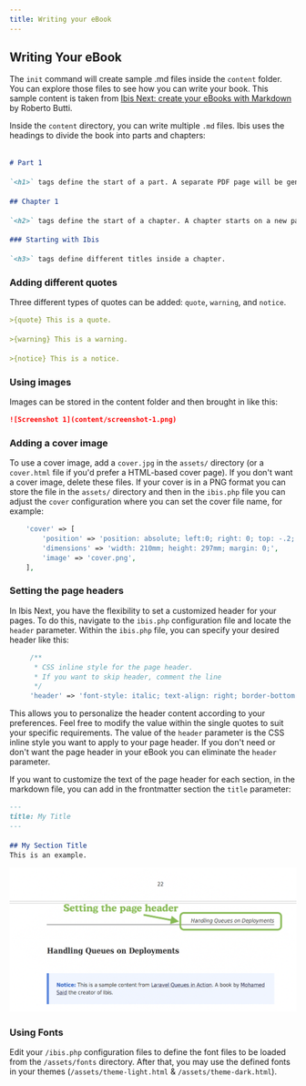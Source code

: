 ```yaml
---
title: Writing your eBook
---
```


## Writing Your eBook

The `init` command will create sample .md files inside the `content` folder. You can explore those files to see how you can write your book.
This sample content is taken from [Ibis Next: create your eBooks with Markdown](https://github.com/Hi-Folks/ibis-next) by Roberto Butti.

Inside the `content` directory, you can write multiple `.md` files. Ibis uses the headings to divide the book into parts and chapters:

~~~markdown

# Part 1

`<h1>` tags define the start of a part. A separate PDF page will be generated to print the part title and any content below.

## Chapter 1

`<h2>` tags define the start of a chapter. A chapter starts on a new page always.

### Starting with Ibis

`<h3>` tags define different titles inside a chapter.
~~~

### Adding different quotes

Three different types of quotes can be added: `quote`, `warning`, and `notice`.

~~~markdown
>{quote} This is a quote.

>{warning} This is a warning.

>{notice} This is a notice.
~~~

### Using images

Images can be stored in the content folder and then brought in like this:

~~~markdown
![Screenshot 1](content/screenshot-1.png)
~~~

### Adding a cover image
To use a cover image, add a `cover.jpg` in the `assets/` directory (or a `cover.html` file if you'd prefer a HTML-based cover page). If you don't want a cover image, delete these files.
If your cover is in a PNG format you can store the file in the `assets/` directory and then in the `ibis.php` file you can adjust the `cover` configuration where you can set the cover file name, for example:

~~~php
    'cover' => [
        'position' => 'position: absolute; left:0; right: 0; top: -.2; bottom: 0;',
        'dimensions' => 'width: 210mm; height: 297mm; margin: 0;',
        'image' => 'cover.png',
    ],
~~~

### Setting the page headers

In Ibis Next, you have the flexibility to set a customized header for your pages. To do this, navigate to the `ibis.php` configuration file and locate the `header` parameter.
Within the `ibis.php` file, you can specify your desired header like this:


~~~php
     /**
      * CSS inline style for the page header.
      * If you want to skip header, comment the line
      */
     'header' => 'font-style: italic; text-align: right; border-bottom: solid    1px #808080;',
~~~
This allows you to personalize the header content according to your preferences. Feel free to modify the value within the single quotes to suit your specific requirements. The value of the `header` parameter is the CSS inline style you want to apply to your page header.
If you don't need or don't want the page header in your eBook you can eliminate the `header` parameter.

If you want to customize the text of the page header for each section, in the markdown file, you can add in the frontmatter section the `title` parameter:

~~~markdown
---
title: My Title
---

## My Section Title
This is an example.

~~~

![Setting the page header](https://raw.githubusercontent.com/hi-folks/ibis-next/main/art/ibis-next-setting-page-header.png)

### Using Fonts

Edit your `/ibis.php` configuration files to define the font files to be loaded from the `/assets/fonts` directory. After that, you may use the defined fonts in your themes (`/assets/theme-light.html` & `/assets/theme-dark.html`).